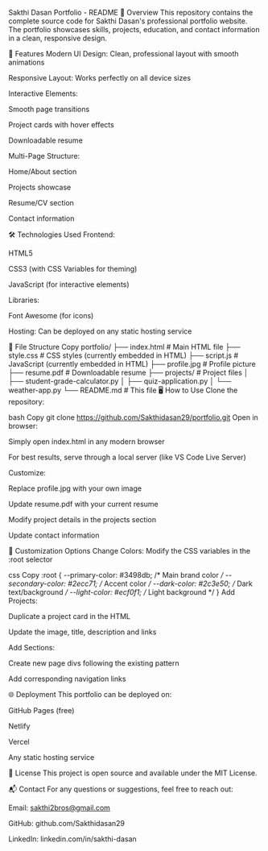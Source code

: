 Sakthi Dasan Portfolio - README
📌 Overview
This repository contains the complete source code for Sakthi Dasan's professional portfolio website. The portfolio showcases skills, projects, education, and contact information in a clean, responsive design.

🚀 Features
Modern UI Design: Clean, professional layout with smooth animations

Responsive Layout: Works perfectly on all device sizes

Interactive Elements:

Smooth page transitions

Project cards with hover effects

Downloadable resume

Multi-Page Structure:

Home/About section

Projects showcase

Resume/CV section

Contact information

🛠️ Technologies Used
Frontend:

HTML5

CSS3 (with CSS Variables for theming)

JavaScript (for interactive elements)

Libraries:

Font Awesome (for icons)

Hosting: Can be deployed on any static hosting service

📂 File Structure
Copy
portfolio/
├── index.html               # Main HTML file
├── style.css                # CSS styles (currently embedded in HTML)
├── script.js                # JavaScript (currently embedded in HTML)
├── profile.jpg              # Profile picture
├── resume.pdf               # Downloadable resume
├── projects/                # Project files
│   ├── student-grade-calculator.py
│   ├── quiz-application.py
│   └── weather-app.py
└── README.md                # This file
🖥️ How to Use
Clone the repository:

bash
Copy
git clone https://github.com/Sakthidasan29/portfolio.git
Open in browser:

Simply open index.html in any modern browser

For best results, serve through a local server (like VS Code Live Server)

Customize:

Replace profile.jpg with your own image

Update resume.pdf with your current resume

Modify project details in the projects section

Update contact information

🎨 Customization Options
Change Colors: Modify the CSS variables in the :root selector

css
Copy
:root {
    --primary-color: #3498db;  /* Main brand color */
    --secondary-color: #2ecc71; /* Accent color */
    --dark-color: #2c3e50;     /* Dark text/background */
    --light-color: #ecf0f1;    /* Light background */
}
Add Projects:

Duplicate a project card in the HTML

Update the image, title, description and links

Add Sections:

Create new page divs following the existing pattern

Add corresponding navigation links

🌐 Deployment
This portfolio can be deployed on:

GitHub Pages (free)

Netlify

Vercel

Any static hosting service

📝 License
This project is open source and available under the MIT License.

📬 Contact
For any questions or suggestions, feel free to reach out:

Email: sakthi2bros@gmail.com

GitHub: github.com/Sakthidasan29

LinkedIn: linkedin.com/in/sakthi-dasan

